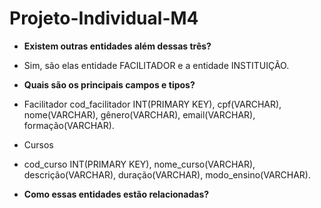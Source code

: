 # Projeto-Individual-M4

- **Existem outras entidades além dessas três?**
- Sim, são elas entidade FACILITADOR e a entidade INSTITUIÇÃO.

- **Quais são os principais campos e tipos?**
- Facilitador cod_facilitador INT(PRIMARY KEY), cpf(VARCHAR), nome(VARCHAR), gênero(VARCHAR), email(VARCHAR), formação(VARCHAR).

- Cursos
- cod_curso INT(PRIMARY KEY), nome_curso(VARCHAR), descrição(VARCHAR), duração(VARCHAR), modo_ensino(VARCHAR).



- **Como essas entidades estão relacionadas?**
